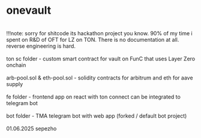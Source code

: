 # onevault

<br/>
!!!note: sorry for shitcode its hackathon project you know. 90% of my time i spent on R&D of OFT for LZ on TON. There is no documentation at all. reverse engineering is hard.
<br/>
<br/>
ton sc folder - custom smart contract for vault on FunC that uses Layer Zero onchain 
<br/>
<br/>
arb-pool.sol & eth-pool.sol - solidity contracts for arbitrum and eth for aave supply
<br/>
<br/>
fe folder - frontend app on react with ton connect can be integrated to telegram bot 
<br/>
<br/>
bot folder - TMA telegram bot with web app (forked / default bot project) 
<br/>
<br/>
01.06.2025 sepezho 
